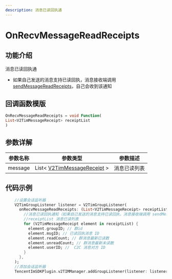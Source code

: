 ```yaml
---
description: 消息已读回执通
---
```


# OnRecvMessageReadReceipts

## 功能介绍

消息已读回执通

* 如果自己发送的消息支持已读回执，消息接收端调用 [sendMessageReadReceipts](../v2timmessagemanager/sendmessagereadreceipts.md)，自己会收到该通知

## 回调函数模版

```dart
OnRecvMessageReadReceipts = void Function(
List<V2TimMessageReceipt> receiptList
)
```

## 参数详解

| 参数名称    | 参数类型                                                                           | 参数描述   |
| ------- | ------------------------------------------------------------------------------ | ------ |
| message | List< [V2TimMessageReceipt](../guan-jian-lei/message/v2timmessagereceipt.md) > | 消息已读列表 |

## 代码示例

```dart
    //设置会话监听器
    V2TimGroupListener listener = V2TimGroupListener(
      onRecvMessageReadReceipts: (List<V2TimMessageReceipt> receiptList) {
        //消息已读回执通知（如果自己发送的消息支持已读回执，消息接收端调用 sendMessageReadReceipts，自己会收到该通知）
        //receiptList 消息已读列表
        for (V2TimMessageReceipt element in receiptList) {
          element.groupID; // 群id
          element.msgID; // 已读回执消息 ID
          element.readCount; // 群消息最新已读数
          element.unreadCount; // 群消息最新未读数
          element.userID; //  C2C 消息对方 ID
        }
      },
    );
    //添加会话监听器
    TencentImSDKPlugin.v2TIMManager.addGroupListener(listener: listener);
```
